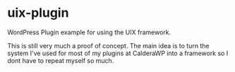 # uix-plugin
WordPress Plugin example for using the UIX framework.

This is still very much a proof of concept. The main idea is to turn the system I've used for most of my plugins at CalderaWP into a framework so I dont have to repeat myself so much.

